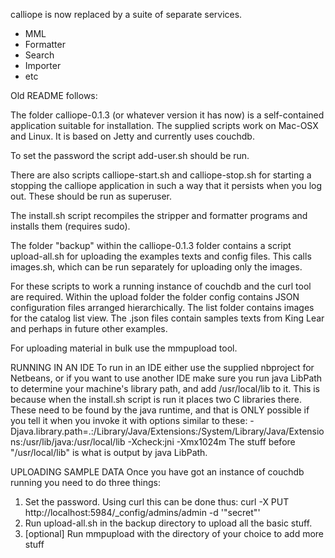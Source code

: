 calliope is now replaced by a suite of separate services.
* MML
* Formatter
* Search
* Importer
* etc

Old README follows:

The folder calliope-0.1.3 (or whatever version it has now) is a 
self-contained application suitable for installation. The supplied 
scripts work on Mac-OSX and Linux. It is based on Jetty and 
currently uses couchdb.

To set the password the script add-user.sh should be run.

There are also scripts calliope-start.sh and calliope-stop.sh for 
starting a stopping the calliope application in such a way that it 
persists when you log out. These should be run as superuser. 

The install.sh script recompiles the stripper 
and formatter programs and installs them (requires sudo).

The folder "backup" within the calliope-0.1.3 folder contains a script 
upload-all.sh for uploading the examples texts and config files. This calls 
images.sh, which can be run separately for uploading only the images. 

For these scripts to work a running instance of couchdb and the curl tool 
are required. Within the upload folder the folder config contains JSON 
configuration files arranged hierarchically. The list folder contains 
images for the catalog list view. The .json files contain samples texts 
from King Lear and perhaps in future other examples.

For uploading material in bulk use the mmpupload tool.

RUNNING IN AN IDE
To run in an IDE either use the supplied nbproject for Netbeans, or if 
you want to use another IDE make sure you run java LibPath to 
determine your machine's library path, and add /usr/local/lib to it.
This is because when the install.sh script is run it places two C libraries
there. These need to be found by the java runtime, and that is ONLY
possible if you tell it when you invoke it with options similar to these:
-Djava.library.path=.:/Library/Java/Extensions:/System/Library/Java/Extensions:/usr/lib/java:/usr/local/lib  -Xcheck:jni -Xmx1024m
The stuff before "/usr/local/lib" is what is output by java LibPath.

UPLOADING SAMPLE DATA
Once you have got an instance of couchdb running you need to do three things:
1) Set the password. Using curl this can be done thus:
curl -X PUT http://localhost:5984/_config/admins/admin -d '"secret"'
2) Run upload-all.sh in the backup directory to upload all the basic stuff.
3) [optional] Run mmpupload with the directory of your choice to add more stuff

